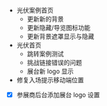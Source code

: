 - 光伏案例首页
	- 更新新的背景
	- 更新隐藏/导览图标功能
	- 更新背景遮罩显示与隐藏
- 光伏首页
	- 跳转案例测试
	- 挑战链接错误的问题
	- 展台新 logo 显示
- 修复入场提示移动端位置

- [x] 参展商后台添加展台 logo 设置